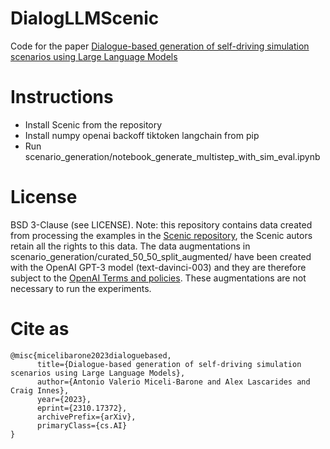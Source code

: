 # DialogLLMScenic

Code for the paper [Dialogue-based generation of self-driving simulation scenarios using Large Language Models](https://arxiv.org/abs/2310.17372)

# Instructions

* Install Scenic from the repository
* Install numpy openai backoff tiktoken langchain from pip 
* Run scenario_generation/notebook_generate_multistep_with_sim_eval.ipynb

# License

BSD 3-Clause (see LICENSE).
Note: this repository contains data created from processing the examples in the [Scenic repository](https://github.com/BerkeleyLearnVerify/Scenic), the Scenic autors retain all the rights to this data.
The data augmentations in scenario_generation/curated_50_50_split_augmented/ have been created with the OpenAI GPT-3 model (text-davinci-003) and they are therefore subject to the [OpenAI Terms and policies](https://openai.com/policies). These augmentations are not necessary to run the experiments.

# Cite as

```
@misc{micelibarone2023dialoguebased,
      title={Dialogue-based generation of self-driving simulation scenarios using Large Language Models}, 
      author={Antonio Valerio Miceli-Barone and Alex Lascarides and Craig Innes},
      year={2023},
      eprint={2310.17372},
      archivePrefix={arXiv},
      primaryClass={cs.AI}
}
```
